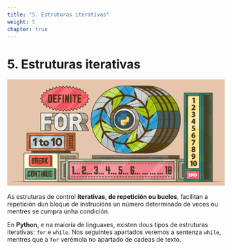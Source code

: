 ```yaml
---
title: "5. Estruturas iterativas"
weight: 5
chapter: true
---
```


# 5. Estruturas iterativas

![captura5_0_1.png](captura5_0_1.png)

As estruturas de control **iterativas, de repetición ou bucles**, facilitan a repetición dun bloque de instrucións un número determinado de veces ou mentres se cumpra unha condición.

En **Python**, e na maioría de linguaxes, existen dous tipos de estruturas iterativas: `for` e `while`. Nos seguintes apartados veremos a sentenza `while`, mentres que a `for` verémola no apartado de cadeas de texto.
